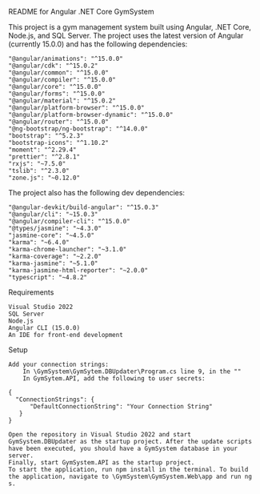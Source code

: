 README for Angular .NET Core GymSystem

This project is a gym management system built using Angular, .NET Core, Node.js, and SQL Server. The project uses the latest version of Angular (currently 15.0.0) and has the following dependencies:

    "@angular/animations": "^15.0.0"
    "@angular/cdk": "^15.0.2"
    "@angular/common": "^15.0.0"
    "@angular/compiler": "^15.0.0"
    "@angular/core": "^15.0.0"
    "@angular/forms": "^15.0.0"
    "@angular/material": "^15.0.2"
    "@angular/platform-browser": "^15.0.0"
    "@angular/platform-browser-dynamic": "^15.0.0"
    "@angular/router": "^15.0.0"
    "@ng-bootstrap/ng-bootstrap": "^14.0.0"
    "bootstrap": "^5.2.3"
    "bootstrap-icons": "^1.10.2"
    "moment": "^2.29.4"
    "prettier": "^2.8.1"
    "rxjs": "~7.5.0"
    "tslib": "^2.3.0"
    "zone.js": "~0.12.0"

The project also has the following dev dependencies:

    "@angular-devkit/build-angular": "^15.0.3"
    "@angular/cli": "~15.0.3"
    "@angular/compiler-cli": "^15.0.0"
    "@types/jasmine": "~4.3.0"
    "jasmine-core": "~4.5.0"
    "karma": "~6.4.0"
    "karma-chrome-launcher": "~3.1.0"
    "karma-coverage": "~2.2.0"
    "karma-jasmine": "~5.1.0"
    "karma-jasmine-html-reporter": "~2.0.0"
    "typescript": "~4.8.2"

Requirements

    Visual Studio 2022
    SQL Server
    Node.js
    Angular CLI (15.0.0)
    An IDE for front-end development

Setup

    Add your connection strings:
        In \GymSystem\GymSytem.DBUpdater\Program.cs line 9, in the ""
        In GymSytem.API, add the following to user secrets:

    {
      "ConnectionStrings": {
          "DefaultConnectionString": "Your Connection String"
       }
    }

    Open the repository in Visual Studio 2022 and start GymSystem.DBUpdater as the startup project. After the update scripts have been executed, you should have a GymSystem database in your server.
    Finally, start GymSystem.API as the startup project.
    To start the application, run npm install in the terminal. To build the application, navigate to \GymSystem\GymSystem.Web\app and run ng s.

